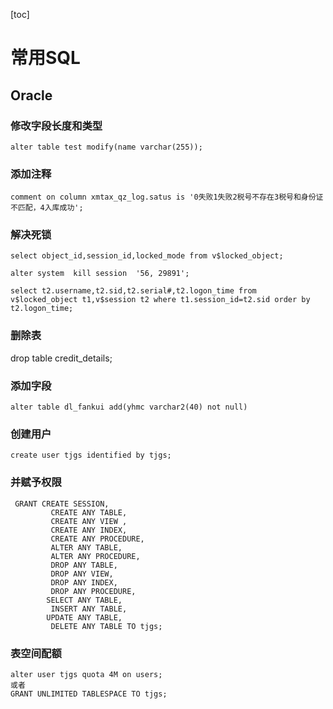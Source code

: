 [toc]
# 常用SQL
## Oracle
### 修改字段长度和类型

    alter table test modify(name varchar(255));

### 添加注释

    comment on column xmtax_qz_log.satus is '0失败1失败2税号不存在3税号和身份证不匹配，4入库成功';


### 解决死锁
 
    select object_id,session_id,locked_mode from v$locked_object;
     
    alter system  kill session  '56, 29891'; 
    
    select t2.username,t2.sid,t2.serial#,t2.logon_time from v$locked_object t1,v$session t2 where t1.session_id=t2.sid order by t2.logon_time;

### 删除表

drop table credit_details;

### 添加字段

    alter table dl_fankui add(yhmc varchar2(40) not null)

### 创建用户

    create user tjgs identified by tjgs;

### 并赋予权限

     GRANT CREATE SESSION,
             CREATE ANY TABLE,
             CREATE ANY VIEW ,
             CREATE ANY INDEX,
             CREATE ANY PROCEDURE,
             ALTER ANY TABLE,
             ALTER ANY PROCEDURE,
             DROP ANY TABLE,
             DROP ANY VIEW,
             DROP ANY INDEX,
             DROP ANY PROCEDURE,
            SELECT ANY TABLE,
             INSERT ANY TABLE,
            UPDATE ANY TABLE,
             DELETE ANY TABLE TO tjgs; 

### 表空间配额

    alter user tjgs quota 4M on users;       
    或者
    GRANT UNLIMITED TABLESPACE TO tjgs;